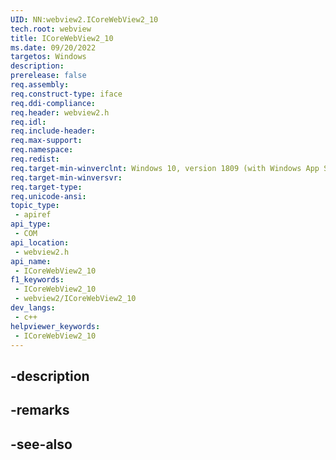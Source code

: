 ```yaml
---
UID: NN:webview2.ICoreWebView2_10
tech.root: webview
title: ICoreWebView2_10
ms.date: 09/20/2022
targetos: Windows
description: 
prerelease: false
req.assembly: 
req.construct-type: iface
req.ddi-compliance: 
req.header: webview2.h
req.idl: 
req.include-header: 
req.max-support: 
req.namespace: 
req.redist: 
req.target-min-winverclnt: Windows 10, version 1809 (with Windows App SDK 1.1 or later)
req.target-min-winversvr: 
req.target-type: 
req.unicode-ansi: 
topic_type:
 - apiref
api_type:
 - COM
api_location:
 - webview2.h
api_name:
 - ICoreWebView2_10
f1_keywords:
 - ICoreWebView2_10
 - webview2/ICoreWebView2_10
dev_langs:
 - c++
helpviewer_keywords:
 - ICoreWebView2_10
---
```


## -description

## -remarks

## -see-also

